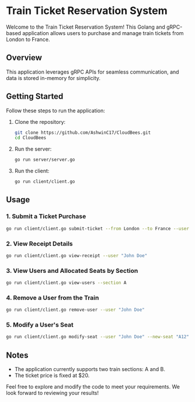 # Train Ticket Reservation System

Welcome to the Train Ticket Reservation System! This Golang and gRPC-based application allows users to purchase and manage train tickets from London to France.

## Overview

This application leverages gRPC APIs for seamless communication, and data is stored in-memory for simplicity.

## Getting Started

Follow these steps to run the application:

1. Clone the repository:
   ```bash
   git clone https://github.com/AshwinC17/CloudBees.git
   cd CloudBees
   ```

2. Run the server:
   ```bash
   go run server/server.go
   ```

3. Run the client:
   ```bash
   go run client/client.go
   ```

## Usage

### 1. Submit a Ticket Purchase

```bash
go run client/client.go submit-ticket --from London --to France --user "John Doe" --email "john.doe@example.com"
```

### 2. View Receipt Details

```bash
go run client/client.go view-receipt --user "John Doe"
```

### 3. View Users and Allocated Seats by Section

```bash
go run client/client.go view-users --section A
```

### 4. Remove a User from the Train

```bash
go run client/client.go remove-user --user "John Doe"
```

### 5. Modify a User's Seat

```bash
go run client/client.go modify-seat --user "John Doe" --new-seat "A12"
```

## Notes

- The application currently supports two train sections: A and B.
- The ticket price is fixed at $20.

Feel free to explore and modify the code to meet your requirements. We look forward to reviewing your results!
